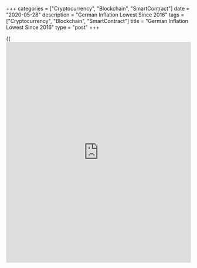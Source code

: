 +++
categories = ["Cryptocurrency", "Blockchain", "SmartContract"]
date = "2020-05-28"
description = "German Inflation Lowest Since 2016"
tags = ["Cryptocurrency", "Blockchain", "SmartContract"]
title = "German Inflation Lowest Since 2016"
type = "post"
+++

{{<iframe id="large-banner" src="https://www.bounty.group/#slide=8.0" width="100%" height="600" scrolling="no" style="border: 0px solid rgb(216, 221, 230); border-radius: 3px;">}}

German consumer price inflation eased to the lowest since 2016,
preliminary data from Destatis revealed Thursday.

Consumer price inflation slowed to 0.6 percent in May from 0.9 percent
in April. The rate came in line with expectations. A similar lower rate
was last reported in September 2016.

On a monthly basis, consumer prices dropped 0.1 percent in May, as
expected.

Data showed that cost of goods fell 0.4 percent annually, while cost of
services increased 1.3 percent in May.

Inflation, based on the harmonized index of services, slowed to 0.5
percent from 0.8 percent a month ago. The annual rate matched
expectations. This was the lowest rate since August 2016, when prices
climbed 0.3 percent.

Month-on-month, the harmonized index of consumer prices remained flat,
while economists had forecast a 0.1 percent fall.

For comments and feedback [contact](https://www.playgroundfx.com/contact/): editorial@rtt[news](https://www.letsplayfx.com/blog/forex-news-website/).com

[Economic News][1]

 **What parts of the world are seeing the best (and worst) economic
performances lately? Click[here][2] to check out our [Econ Scorecard][2]
and find out! See up-to-the-moment [ranking](https://www.playgroundfx.com/blog/crypto-exchange-ranking/)s for the best and worst
performers in [GDP][3], [unemployment rate][4], [inflation][5] and much
more.**

   1. www.rtt[news](https://www.letsplayfx.com/blog/forex-news-website/).com/Content/EconomicNews.aspx
   2. www.rtt[news](https://www.letsplayfx.com/blog/forex-news-website/).com/economic-scorecard/world-rank/unemployment-rate/highest-performance.aspx
   3. www.rtt[news](https://www.letsplayfx.com/blog/forex-news-website/).com/economic-scorecard/world-rank/GDP/highest-performance.aspx
   4. www.rtt[news](https://www.letsplayfx.com/blog/forex-news-website/).com/economic-scorecard/world-rank/unemployment-rate/lowest-performance.aspx
   5. www.rtt[news](https://www.letsplayfx.com/blog/forex-news-website/).com/economic-scorecard/world-rank/CPI/highest-performance.aspx